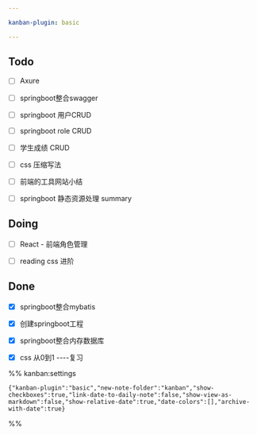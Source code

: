 ```yaml
---

kanban-plugin: basic

---
```


## Todo

- [ ] Axure
- [ ] springboot整合swagger
- [ ] springboot 用户CRUD
- [ ] springboot role CRUD
- [ ] 学生成绩 CRUD
- [ ] css 压缩写法
- [ ] 前端的工具网站小结
- [ ] springboot 静态资源处理 summary


## Doing

- [ ] React - 前端角色管理
- [ ] reading css 进阶


## Done

- [x] springboot整合mybatis
- [x] 创建springboot工程
- [x] springboot整合内存数据库
- [x] css 从0到1 ----复习




%% kanban:settings
```
{"kanban-plugin":"basic","new-note-folder":"kanban","show-checkboxes":true,"link-date-to-daily-note":false,"show-view-as-markdown":false,"show-relative-date":true,"date-colors":[],"archive-with-date":true}
```
%%